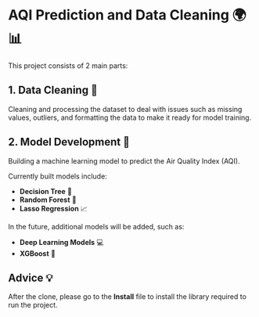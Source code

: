 # AQI Prediction and Data Cleaning 🌍📊

This project consists of 2 main parts:

## 1. Data Cleaning 🧹

Cleaning and processing the dataset to deal with issues such as missing values, outliers, and formatting the data to make it ready for model training.

## 2. Model Development 🤖

Building a machine learning model to predict the Air Quality Index (AQI).

Currently built models include:
- **Decision Tree** 🌳
- **Random Forest** 🌲
- **Lasso Regression** 📈

In the future, additional models will be added, such as:
- **Deep Learning Models** 💻
- **XGBoost** 🚀

## Advice 💡

After the clone, please go to the **Install** file to install the library required to run the project.
